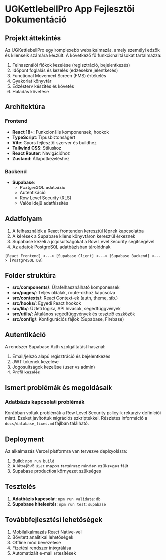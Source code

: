 # UGKettlebellPro App Fejlesztői Dokumentáció

## Projekt áttekintés

Az UGKettlebellPro egy komplexebb webalkalmazás, amely személyi edzők és klienseik számára készült. A következő fő funkcionalitásokat tartalmazza:

1. Felhasználói fiókok kezelése (regisztráció, bejelentkezés)
2. Időpont foglalás és kezelés (edzésekre jelentkezés)
3. Functional Movement Screen (FMS) értékelés
4. Gyakorlat könyvtár
5. Edzésterv készítés és követés
6. Haladás követése

## Architektúra

### Frontend

- **React 18+**: Funkcionális komponensek, hookok
- **TypeScript**: Típusbiztonságért
- **Vite**: Gyors fejlesztői szerver és buildhez
- **Tailwind CSS**: Stílushoz
- **React Router**: Navigációhoz
- **Zustand**: Állapotkezeléshez

### Backend

- **Supabase**: 
  - PostgreSQL adatbázis
  - Autentikáció
  - Row Level Security (RLS)
  - Valós idejű adatfrissítés

## Adatfolyam

1. A felhasználók a React frontenden keresztül lépnek kapcsolatba
2. A kérések a Supabase kliens könyvtáron keresztül érkeznek
3. Supabase kezeli a jogosultságokat a Row Level Security segítségével
4. Az adatok PostgreSQL adatbázisban tárolódnak

```
[React Frontend] <---> [Supabase Client] <---> [Supabase Backend] <---> [PostgreSQL DB]
```

## Folder struktúra

- **src/components/**: Újrafelhasználható komponensek
- **src/pages/**: Teljes oldalak, route-okhoz kapcsolva
- **src/contexts/**: React Context-ek (auth, theme, stb.)
- **src/hooks/**: Egyedi React hookok
- **src/lib/**: Üzleti logika, API hívások, segédfüggvények
- **src/utils/**: Általános segédfüggvények és tesztelő eszközök
- **src/config/**: Konfigurációs fájlok (Supabase, Firebase)

## Autentikáció

A rendszer Supabase Auth szolgáltatást használ:

1. Email/jelszó alapú regisztráció és bejelentkezés
2. JWT tokenek kezelése
3. Jogosultságok kezelése (user vs admin)
4. Profil kezelés

## Ismert problémák és megoldásaik

### Adatbázis kapcsolati problémák

Korábban voltak problémák a Row Level Security policy-k rekurzív definíciói miatt. Ezeket javítottuk migrációs szkriptekkel. Részletes információ a `docs/database_fixes.md` fájlban található.

## Deployment

Az alkalmazás Vercel platformra van tervezve deployolásra:

1. Build: `npm run build`
2. A létrejövő `dist` mappa tartalmaz minden szükséges fájlt
3. Supabase production környezet szükséges

## Tesztelés

1. **Adatbázis kapcsolat**: `npm run validate:db`
2. **Supabase hitelesítés**: `npm run test:supabase`

## Továbbfejlesztési lehetőségek

1. Mobilalkalmazás React Native-vel
2. Bővített analitikai lehetőségek
3. Offline mód bevezetése
4. Fizetési rendszer integrálása
5. Automatizált e-mail értesítések
